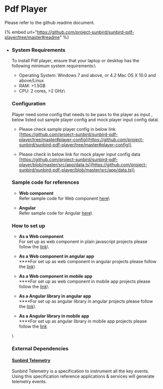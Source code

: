 # Pdf Player

Please refer to the github readme document.

{% embed url="https://github.com/project-sunbird/sunbird-pdf-player/tree/master#readme" %}

*   ### System Requirements <a href="#system-requirements" id="system-requirements"></a>

    To install Pdf player, ensure that your laptop or desktop has the following minimum system requirements:\


    * Operating System: Windows 7 and above, or 4.2 Mac OS X 10.0 and above/Linux
    * RAM: >1.5GB
    * CPU: 2 cores, >2 GHz\


    ### Configuration



    Player need some config that needs to be pass to the player as input , below listed out sample player config and mock player input config data\


    * Please check sample player config in below link\
      [https://github.com/project-sunbird/sunbird-pdf-player/tree/master#player-config](https://github.com/project-sunbird/sunbird-pdf-player/tree/master#player-config)\

    * Please check in below link for mock player input config data\
      [https://github.com/project-sunbird/sunbird-pdf-player/blob/master/src/app/data.ts](https://github.com/project-sunbird/sunbird-pdf-player/blob/master/src/app/data.ts)\


    ### Sample code for references



    * **Web component** \
      Refer sample code for Web component  [here](https://github.com/project-sunbird/sunbird-pdf-player/blob/master/web-component/index.html)\

    * **Angular** \
      Refer sample code for Angular  [here](https://github.com/project-sunbird/sunbird-pdf-player)\


    ### How to set up



    * **As a  Web component** \
      For set up as web  component in plain javascript projects please follow the  [link](https://github.com/project-sunbird/sunbird-pdf-player/tree/release-5.2.0#use-as-web-components)\

    * **As a  Web component in angular app**\
      ****For set up as web  component in angular  projects please follow the  [link](https://github.com/project-sunbird/sunbird-pdf-player/tree/release-5.2.0#use-as-web-component--in-the-angular-app)\

    * **As a  Web component in mobile app**\
      ****For set up as web  component in mobile app  projects please follow the  [link](https://github.com/project-sunbird/sunbird-pdf-player/tree/release-5.2.0#use-as-web-component-in-mobile-app)\

    * **As a  Angular library in angular app**\
      ****For set up as angular library in angular  projects please follow the  [link](https://github.com/project-sunbird/sunbird-pdf-player/tree/release-5.2.0#use-as-angular-library-in-angular-app)\

    * **As a  Angular library in mobile app**\
      ****For set up as angular library in  mobile app projects please follow the  [link](https://github.com/project-sunbird/sunbird-pdf-player/tree/release-5.2.0#use-as-angular-library-in-mobile-app)

    \


    ### External Dependencies

    #### [Sunbird Telemetry](https://telemetry.sunbird.org/)

    Sunbird Telemetry is a specification to instrument all the key events. Using this specification reference applications & services will generate telemetry events.

    #### &#x20;

